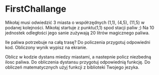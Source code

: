 # FirstChallange

 Mikołaj musi odwiedzić 3 miasta o współrzędnych (1,1), (4,5), (11,5) w podanej kolejności.
 Mikołaj startuje z punktu(1,1) spod stacji paliw ;)
 Na 10 jednostek odległości jego sanie zużywają 20 litrów magicznego paliwa.
  
 Ile paliwa potrzebuje na całą trasę? Do policzenia przygotuj odpowiedni kod.
 Obliczony wynik wypisz na ekranie.
 
 Oblicz w kodzie dystans miedzy miastami, a nastepnie policz niezbedną ilosc paliwa.
 Do obliczenia dystansu przygotuj odpowiednią funkcję.
 Do obliczeń matematycznych użyj funkcji z biblioteki Twojego jezyka.
